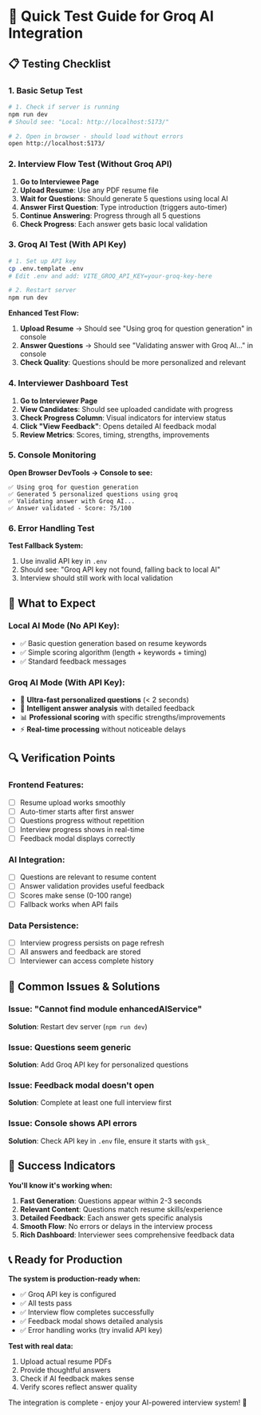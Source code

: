 # 🧪 Quick Test Guide for Groq AI Integration

## 📋 Testing Checklist

### 1. **Basic Setup Test**
```bash
# 1. Check if server is running
npm run dev
# Should see: "Local: http://localhost:5173/"

# 2. Open in browser - should load without errors
open http://localhost:5173/
```

### 2. **Interview Flow Test (Without Groq API)**
1. **Go to Interviewee Page**
2. **Upload Resume**: Use any PDF resume file
3. **Wait for Questions**: Should generate 5 questions using local AI
4. **Answer First Question**: Type introduction (triggers auto-timer)
5. **Continue Answering**: Progress through all 5 questions
6. **Check Progress**: Each answer gets basic local validation

### 3. **Groq AI Test (With API Key)**
```bash
# 1. Set up API key
cp .env.template .env
# Edit .env and add: VITE_GROQ_API_KEY=your-groq-key-here

# 2. Restart server
npm run dev
```

**Enhanced Test Flow:**
1. **Upload Resume** → Should see "Using groq for question generation" in console
2. **Answer Questions** → Should see "Validating answer with Groq AI..." in console
3. **Check Quality**: Questions should be more personalized and relevant

### 4. **Interviewer Dashboard Test**
1. **Go to Interviewer Page**
2. **View Candidates**: Should see uploaded candidate with progress
3. **Check Progress Column**: Visual indicators for interview status
4. **Click "View Feedback"**: Opens detailed AI feedback modal
5. **Review Metrics**: Scores, timing, strengths, improvements

### 5. **Console Monitoring**
**Open Browser DevTools → Console to see:**
```
✅ Using groq for question generation
✅ Generated 5 personalized questions using groq
✅ Validating answer with Groq AI...
✅ Answer validated - Score: 75/100
```

### 6. **Error Handling Test**
**Test Fallback System:**
1. Use invalid API key in `.env`
2. Should see: "Groq API key not found, falling back to local AI"
3. Interview should still work with local validation

## 🎯 What to Expect

### Local AI Mode (No API Key):
- ✅ Basic question generation based on resume keywords
- ✅ Simple scoring algorithm (length + keywords + timing)
- ✅ Standard feedback messages

### Groq AI Mode (With API Key):
- 🚀 **Ultra-fast personalized questions** (< 2 seconds)
- 🧠 **Intelligent answer analysis** with detailed feedback
- 📊 **Professional scoring** with specific strengths/improvements
- ⚡ **Real-time processing** without noticeable delays

## 🔍 Verification Points

### Frontend Features:
- [ ] Resume upload works smoothly
- [ ] Auto-timer starts after first answer
- [ ] Questions progress without repetition
- [ ] Interview progress shows in real-time
- [ ] Feedback modal displays correctly

### AI Integration:
- [ ] Questions are relevant to resume content
- [ ] Answer validation provides useful feedback
- [ ] Scores make sense (0-100 range)
- [ ] Fallback works when API fails

### Data Persistence:
- [ ] Interview progress persists on page refresh
- [ ] All answers and feedback are stored
- [ ] Interviewer can access complete history

## 🐛 Common Issues & Solutions

### Issue: "Cannot find module enhancedAIService"
**Solution**: Restart dev server (`npm run dev`)

### Issue: Questions seem generic
**Solution**: Add Groq API key for personalized questions

### Issue: Feedback modal doesn't open
**Solution**: Complete at least one full interview first

### Issue: Console shows API errors
**Solution**: Check API key in `.env` file, ensure it starts with `gsk_`

## 🎯 Success Indicators

**You'll know it's working when:**
1. **Fast Generation**: Questions appear within 2-3 seconds
2. **Relevant Content**: Questions match resume skills/experience  
3. **Detailed Feedback**: Each answer gets specific analysis
4. **Smooth Flow**: No errors or delays in the interview process
5. **Rich Dashboard**: Interviewer sees comprehensive feedback data

## 📞 Ready for Production

**The system is production-ready when:**
- ✅ Groq API key is configured
- ✅ All tests pass
- ✅ Interview flow completes successfully
- ✅ Feedback modal shows detailed analysis
- ✅ Error handling works (try invalid API key)

**Test with real data:**
1. Upload actual resume PDFs
2. Provide thoughtful answers
3. Check if AI feedback makes sense
4. Verify scores reflect answer quality

The integration is complete - enjoy your AI-powered interview system! 🎉